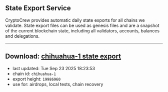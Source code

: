 ## State Export Service
CryptoCrew provides automatic daily state exports for all chains we validate. State export files can be used as genesis files and are a snapshot of the current blockchain state, including all validators, accounts, balances and delegations.

---
**Download: [chihuahua-1 state export](https://dl-eu2.ccvalidators.com/SERVICE/chihuahua/chihuahua-1_export_19986960.json)**
---

- last updated: Tue Sep 23 2025 18:23:53
- chain id: `chihuahua-1`
- export height: `19986960`
- use for: airdrops, local tests, chain recovery
